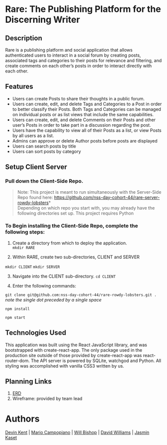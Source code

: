 # Rare: The Publishing Platform for the Discerning Writer

## **Description**
Rare is a publishing platform and social application that allows authenticated users to interact in a social forum by creating posts, associated tags and categories to their posts for relevance and filtering, and create comments on each other’s posts in order to interact directly with each other.
 
 
## **Features**
* Users can create Posts to share their thoughts in a public forum.
* Users can create, edit, and delete Tags and Categories to a Post in order to better classify their Posts. Both Tags and Categories can be managed on individual posts or as list views that include the same capabilities.
* Users can create, edit, and delete Comments on their Posts and other user’s Posts in order to take part in a discussion regarding the post.
* Users have the capability to view all of their Posts as a list, or view Posts by all users as a list.
* Admins can approve or delete Author posts before posts are displayed
* Users can search posts by title 
* Users can sort posts by category

## **Setup Client Server**
 
### Pull down the Client-Side Repo. 
 
>Note: This project is meant to run simultaneously with the Server-Side Repo found here: https://github.com/nss-day-cohort-44/rare-server-rowdy-lobsters*  
>Depending on which repo you start with, you may already have the following directories set up. 
>This project requires Python
 
### To Begin installing the Client-Side Repo, complete the following steps: 
 
1. Create a directory from which to deploy the application. 	
```mkdir RARE```
 
2. Within RARE, create two sub-directories, CLIENT and SERVER 

```mkdir CLIENT```
```mkdir SERVER```

3.   Navigate into the CLIENT sub-directory. 
```cd CLIENT```

4.   Enter the following commands: 

```git clone git@github.com:nss-day-cohort-44/rare-rowdy-lobsters.git .```        _note the single dot preceded by a single space_
		
```npm install``` 
 
```npm start```
 
## **Technologies Used**
This application was built using the React JavaScript library, and was bootstrapped with create-react-app. The only package used in the production site outside of those provided by create-react-app was react-router-dom.
The API server is powered by SQLite, watchgod and Python.
All styling was accomplished with vanilla CSS3 written by us.

## Planning Links
1. [ERD](https://dbdiagram.io/d/5f885a013a78976d7b77cb74)
1. Wireframe: provided by team lead

# Authors
[Devin Kent](https://github.com/dalamcd) |
[Mario Campopiano](https://github.com/mcampopiano) |
[Will Bishop](https://github.com/billwishop) |
[David Williams](https://github.com/dwilliams91) |
[Jasmin Kaset](https://github.com/jkaset)

